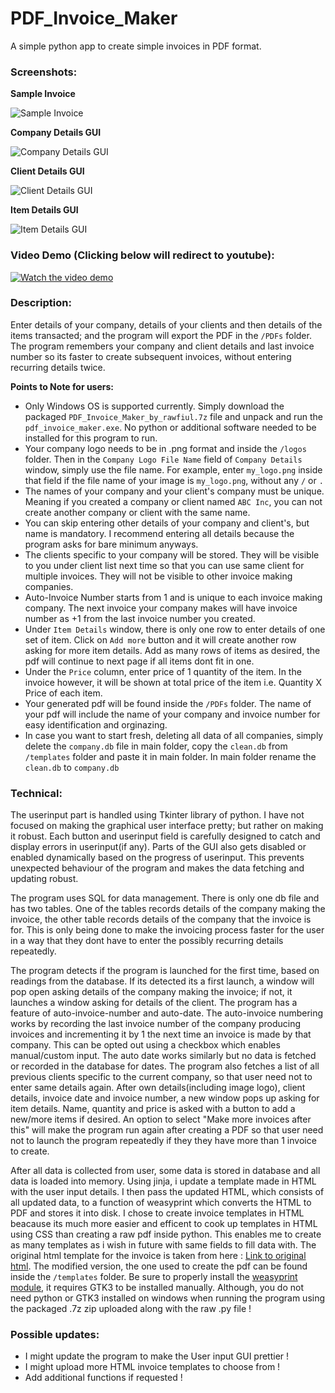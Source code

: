 # PDF_Invoice_Maker
A simple python app to create simple invoices in PDF format.


### Screenshots:
**Sample Invoice**

![Sample Invoice](/assets_for_readme/screenshot_sample_invoice.png)

**Company Details GUI**

![Company Details GUI](/assets_for_readme/screenshot_company_details.png)

**Client Details GUI**

![Client Details GUI](/assets_for_readme/screenshot_client_details.png)

**Item Details GUI**

![Item Details GUI](/assets_for_readme/screenshot_items_details.png)


### Video Demo (Clicking below will redirect to youtube):  
[![Watch the video demo](https://img.youtube.com/vi/PssY15xIRgY/0.jpg)](https://www.youtube.com/watch?v=PssY15xIRgY)


### Description:
Enter details of your company, details of your clients and then details of the items transacted; and the program will export the PDF in the `/PDFs` folder. The program remembers your company and client details and last invoice number so its faster to create subsequent invoices, without entering recurring details twice.

**Points to Note for users:**
- Only Windows OS is supported currently. Simply download the packaged `PDF_Invoice_Maker_by_rawfiul.7z` file and unpack and run the `pdf_invoice_maker.exe`. No python or additional software needed to be installed for this program to run.
- Your company logo needs to be in .png format and inside the `/logos` folder. Then in the `Company Logo File Name` field of `Company Details` window, simply use the file name. For example, enter `my_logo.png` inside that field if the file name of your image is `my_logo.png`, without any `/` or `.`
- The names of your company and your client's company must be unique. Meaning if you created a company or client named `ABC Inc`, you can not create another company or client with the same name.
- You can skip entering other details of your company and client's, but name is mandatory. I recommend entering all details because the program asks for bare minimum anyways.
- The clients specific to your company will be stored. They will be visible to you under client list next time so that you can use same client for multiple invoices. They will not be visible to other invoice making companies.
- Auto-Invoice Number starts from 1 and is unique to each invoice making company. The next invoice your company makes will have invoice number as +1 from the last invoice number you created.
- Under `Item Details` window, there is only one row to enter details of one set of item. Click on `Add more` button and it will create another row asking for more item details. Add as many rows of items as desired, the pdf will continue to next page if all items dont fit in one.
- Under the `Price` column, enter price of 1 quantity of the item. In the invoice however, it will be shown at total price of the item i.e. Quantity X Price of each item.
- Your generated pdf will be found inside the `/PDFs` folder. The name of your pdf will include the name of your company and invoice number for easy identification and orginazing.
- In case you want to start fresh, deleting all data of all companies, simply delete the `company.db` file in main folder, copy the `clean.db` from `/templates` folder and paste it in main folder. In main folder rename the `clean.db` to `company.db`


### Technical:
The userinput part is handled using Tkinter library of python. I have not focused on making the graphical user interface pretty; but rather on making it robust. Each button and userinput field is carefully designed to catch and display errors in userinput(if any). Parts of the GUI also gets disabled or enabled dynamically based on the progress of userinput. This prevents unexpected behaviour of the program and makes the data fetching and updating robust.

The program uses SQL for data management. There is only one db file and has two tables. One of the tables records details of the company making the invoice, the other table records details of the company that the invoice is for. This is only being done to make the invoicing process faster for the user in a way that they dont have to enter the possibly recurring details repeatedly.

The program detects if the program is launched for the first time, based on readings from the database. If its detected its a first launch, a window will pop open asking details of the company making the invoice; if not, it launches a window asking for details of the client. The program has a feature of auto-invoice-number and auto-date. The auto-invoice numbering works by recording the last invoice number of the company producing invoices and incrementing it by 1 the next time an invoice is made by that company. This can be opted out using a checkbox which enables manual/custom input. The auto date works similarly but no data is fetched or recorded in the database for dates. The program also fetches a list of all previous clients specific to the current company, so that user need not to enter same details again. After own details(including image logo), client details, invoice date and invoice number, a new window pops up asking for item details. Name, quantity and price is asked with a button to add a new/more items if desired. An option to select "Make more invoices after this" will make the program run again after creating a PDF so that user need not to launch the program repeatedly if they they have more than 1 invoice to create.

After all data is collected from user, some data is stored in database and all data is loaded into memory. Using jinja, i update a template made in HTML with the user input details. I then pass the updated HTML, which consists of all updated data, to a function of weasyprint which converts the HTML to PDF and stores it into disk. I chose to create invoice templates in HTML beacause its much more easier and efficent to cook up templates in HTML using CSS than creating a raw pdf inside python. This enables me to create as many templates as i wish in future with same fields to fill data with. The original html template for the invoice is taken from here : [Link to original html](https://github.com/sparksuite/simple-html-invoice-template/blob/master/invoice.html). The modified version, the one used to create the pdf can be found inside the `/templates` folder. Be sure to properly install the [weasyprint module](https://doc.courtbouillon.org/weasyprint/stable/first_steps.html#installation), it requires GTK3 to be installed manually. Although, you do not need python or GTK3 installed on windows when running the program using the packaged .7z zip uploaded along with the raw .py file !


### Possible updates: 
- I might update the program to make the User input GUI prettier !
- I might upload more HTML invoice templates to choose from !
- Add additional functions if requested !